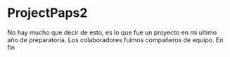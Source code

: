 # ProjectPaps2
No hay mucho que decir de esto, es lo que fue un proyecto en mi ultimo año de preparatoria. Los colaboradores fuimos compañeros de equipo. En fin
